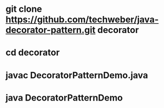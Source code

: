 # git clone https://github.com/techweber/java-decorator-pattern.git decorator
# cd decorator
# javac DecoratorPatternDemo.java
# java DecoratorPatternDemo
